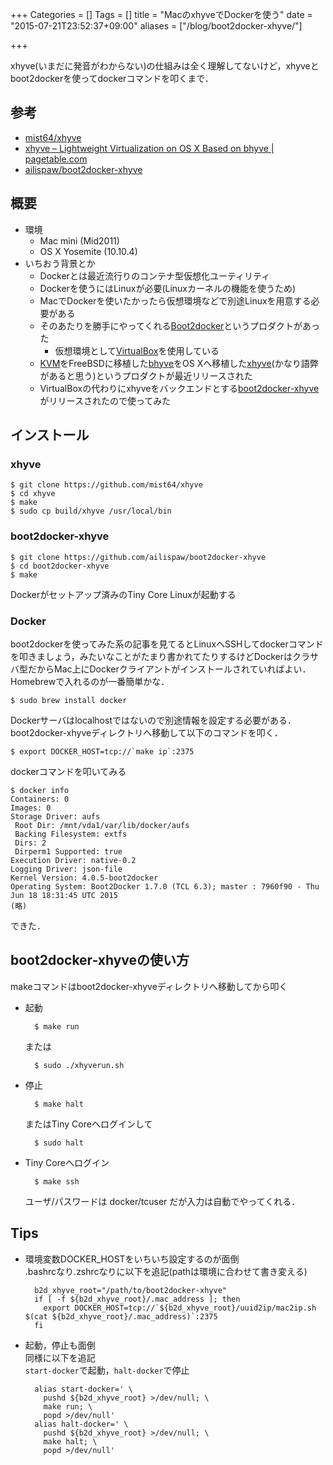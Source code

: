 +++
Categories = []
Tags = []
title = "MacのxhyveでDockerを使う"
date = "2015-07-21T23:52:37+09:00"
aliases = ["/blog/boot2docker-xhyve/"]

+++

xhyve(いまだに発音がわからない)の仕組みは全く理解してないけど，xhyveとboot2dockerを使ってdockerコマンドを叩くまで．

<!--more-->

## 参考
* [mist64/xhyve](https://github.com/mist64/xhyve)
* [xhyve – Lightweight Virtualization on OS X Based on bhyve | pagetable.com](http://www.pagetable.com/?p=831)
* [ailispaw/boot2docker-xhyve](https://github.com/ailispaw/boot2docker-xhyve)

## 概要
* 環境
    * Mac mini (Mid2011)
    * OS X Yosemite (10.10.4)
* いちおう背景とか
    * Dockerとは最近流行りのコンテナ型仮想化ユーティリティ
    * Dockerを使うにはLinuxが必要(Linuxカーネルの機能を使うため)
    * MacでDockerを使いたかったら仮想環境などで別途Linuxを用意する必要がある
    * そのあたりを勝手にやってくれる[Boot2docker](http://boot2docker.io/)というプロダクトがあった
        * 仮想環境として[VirtualBox](https://www.virtualbox.org/)を使用している
    * [KVM](http://www.linux-kvm.org/page/Main_Page)をFreeBSDに移植した[bhyve](http://bhyve.org/)をOS Xへ移植した[xhyve](https://github.com/mist64/xhyve)(かなり語弊があると思う)というプロダクトが最近リリースされた
    * VirtualBoxの代わりにxhyveをバックエンドとする[boot2docker-xhyve](https://github.com/ailispaw/boot2docker-xhyve)がリリースされたので使ってみた

## インストール
### xhyve

    $ git clone https://github.com/mist64/xhyve
    $ cd xhyve
    $ make
    $ sudo cp build/xhyve /usr/local/bin

### boot2docker-xhyve

    $ git clone https://github.com/ailispaw/boot2docker-xhyve
    $ cd boot2docker-xhyve
    $ make

Dockerがセットアップ済みのTiny Core Linuxが起動する

### Docker
boot2dockerを使ってみた系の記事を見てるとLinuxへSSHしてdockerコマンドを叩きましょう，みたいなことがたまり書かれてたりするけどDockerはクラサバ型だからMac上にDockerクライアントがインストールされていればよい．  
Homebrewで入れるのが一番簡単かな．

    $ sudo brew install docker

Dockerサーバはlocalhostではないので別途情報を設定する必要がある．
boot2docker-xhyveディレクトリへ移動して以下のコマンドを叩く．

    $ export DOCKER_HOST=tcp://`make ip`:2375

dockerコマンドを叩いてみる

    $ docker info
    Containers: 0
    Images: 0
    Storage Driver: aufs
     Root Dir: /mnt/vda1/var/lib/docker/aufs
     Backing Filesystem: extfs
     Dirs: 2
     Dirperm1 Supported: true
    Execution Driver: native-0.2
    Logging Driver: json-file
    Kernel Version: 4.0.5-boot2docker
    Operating System: Boot2Docker 1.7.0 (TCL 6.3); master : 7960f90 - Thu Jun 18 18:31:45 UTC 2015
    (略)

できた．

## boot2docker-xhyveの使い方
makeコマンドはboot2docker-xhyveディレクトリへ移動してから叩く

* 起動

        $ make run

    または

        $ sudo ./xhyverun.sh

* 停止

        $ make halt

    またはTiny Coreへログインして
     
        $ sudo halt

* Tiny Coreへログイン

        $ make ssh

    ユーザ/パスワードは docker/tcuser だが入力は自動でやってくれる．

## Tips
* 環境変数DOCKER_HOSTをいちいち設定するのが面倒  
    .bashrcなり.zshrcなりに以下を追記(pathは環境に合わせて書き変える)

        b2d_xhyve_root="/path/to/boot2docker-xhyve"
        if [ -f ${b2d_xhyve_root}/.mac_address ]; then
          export DOCKER_HOST=tcp://`${b2d_xhyve_root}/uuid2ip/mac2ip.sh $(cat ${b2d_xhyve_root}/.mac_address)`:2375
        fi

* 起動，停止も面倒  
    同様に以下を追記  
    `start-docker`で起動，`halt-docker`で停止

        alias start-docker=' \
          pushd ${b2d_xhyve_root} >/dev/null; \
          make run; \
          popd >/dev/null'
        alias halt-docker=' \
          pushd ${b2d_xhyve_root} >/dev/null; \
          make halt; \
          popd >/dev/null'

